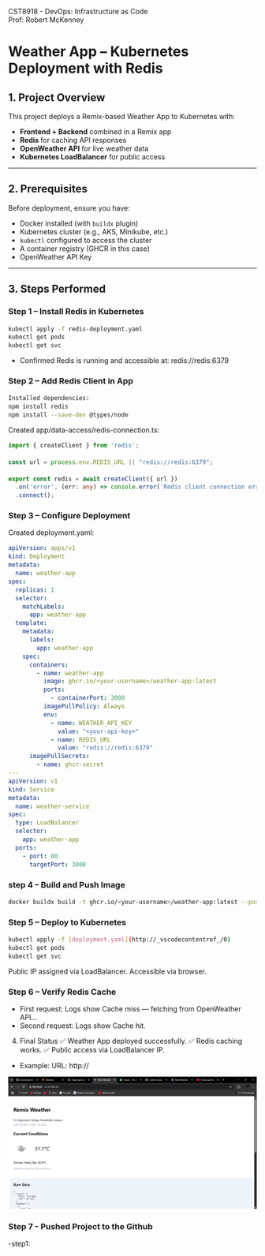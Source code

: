 CST8918 - DevOps: Infrastructure as Code  
Prof: Robert McKenney

# Weather App – Kubernetes Deployment with Redis

## 1. Project Overview
This project deploys a Remix-based Weather App to Kubernetes with:
- **Frontend + Backend** combined in a Remix app
- **Redis** for caching API responses
- **OpenWeather API** for live weather data
- **Kubernetes LoadBalancer** for public access

---

## 2. Prerequisites
Before deployment, ensure you have:
- Docker installed (with `buildx` plugin)
- Kubernetes cluster (e.g., AKS, Minikube, etc.)
- `kubectl` configured to access the cluster
- A container registry (GHCR in this case)
- OpenWeather API Key

---

## 3. Steps Performed

### Step 1 – Install Redis in Kubernetes
```sh
kubectl apply -f redis-deployment.yaml
kubectl get pods
kubectl get svc
```
- Confirmed Redis is running and accessible at: redis://redis:6379

### Step 2 – Add Redis Client in App
```bash
Installed dependencies:
npm install redis
npm install --save-dev @types/node
```
Created app/data-access/redis-connection.ts:
```ts
import { createClient } from 'redis';

const url = process.env.REDIS_URL || "redis://redis:6379";

export const redis = await createClient({ url })
  .on('error', (err: any) => console.error('Redis client connection error', err))
  .connect();
```
### Step 3 – Configure Deployment
Created deployment.yaml:
```yaml
apiVersion: apps/v1
kind: Deployment
metadata:
  name: weather-app
spec:
  replicas: 1
  selector:
    matchLabels:
      app: weather-app
  template:
    metadata:
      labels:
        app: weather-app
    spec:
      containers:
        - name: weather-app
          image: ghcr.io/<your-username>/weather-app:latest
          ports:
            - containerPort: 3000
          imagePullPolicy: Always
          env:
            - name: WEATHER_API_KEY
              value: "<your-api-key>"
            - name: REDIS_URL
              value: "redis://redis:6379"
      imagePullSecrets:
        - name: ghcr-secret
---
apiVersion: v1
kind: Service
metadata:
  name: weather-service
spec:
  type: LoadBalancer
  selector:
    app: weather-app
  ports:
    - port: 80
      targetPort: 3000
```
### step 4 – Build and Push Image
```bash
docker buildx build -t ghcr.io/<your-username>/weather-app:latest --push .
```
### Step 5 – Deploy to Kubernetes
```bash
kubectl apply -f [deployment.yaml](http://_vscodecontentref_/0)
kubectl get pods
kubectl get svc
```
Public IP assigned via LoadBalancer.
Accessible via browser.

### Step 6 – Verify Redis Cache
- First request: Logs show Cache miss — fetching from OpenWeather API…
- Second request: Logs show Cache hit.
4. Final Status
✅ Weather App deployed successfully.
✅ Redis caching works.
✅ Public access via LoadBalancer IP.

-  Example: URL: http://<external-ip>

![Weather application running successfully](img/weather-app.png)

### Step 7 - Pushed Project to the Github
-step1: